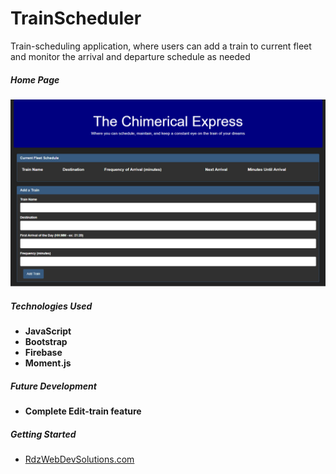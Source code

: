 # TrainScheduler

Train-scheduling application, where users can add a train to current fleet and monitor the arrival and departure schedule as needed
##### Home Page
![TrainScheduler Home Page](assets/images/screen-Shot-home.png?raw=true)


##### Technologies Used
* **JavaScript**
* **Bootstrap**
* **Firebase**
* **Moment.js**


##### Future Development
* **Complete Edit-train feature**


##### Getting Started
* <a href="http://rdzwebdevsolutions.com/TrainScheduler/">RdzWebDevSolutions.com</a> 



